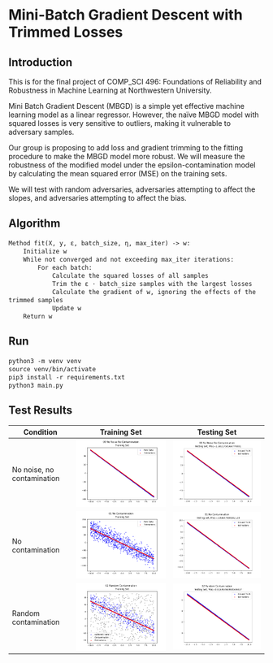 # Mini-Batch Gradient Descent with Trimmed Losses

## Introduction

This is for the final project of COMP_SCI 496: Foundations of Reliability and Robustness in Machine Learning at Northwestern University.

Mini Batch Gradient Descent (MBGD) is a simple yet effective machine learning model as a linear regressor. However, the naïve MBGD model with squared losses is very sensitive to outliers, making it vulnerable to adversary samples.

Our group is proposing to add loss and gradient trimming to the fitting procedure to make the MBGD model more robust. We will measure the robustness of the modified model under the epsilon-contamination model by calculating the mean squared error (MSE) on the training sets.

We will test with random adversaries, adversaries attempting to affect the slopes, and adversaries attempting to affect the bias.

## Algorithm

    Method fit(X, y, ε, batch_size, η, max_iter) -> w:
        Initialize w
        While not converged and not exceeding max_iter iterations:
            For each batch:
                Calculate the squared losses of all samples
                Trim the ε ⋅ batch_size samples with the largest losses
                Calculate the gradient of w, ignoring the effects of the trimmed samples
                Update w
        Return w

## Run

```
python3 -m venv venv
source venv/bin/activate
pip3 install -r requirements.txt
python3 main.py
```

## Test Results

| Condition | Training Set | Testing Set |
| - | - | - |
| No noise, no contamination | ![](00%20No%20Noise%20No%20Contamination%20Training.png) | ![](00%20No%20Noise%20No%20Contamination%20Testing.png) |
| No contamination | ![](01%20No%20Contamination%20Training.png) | ![](01%20No%20Contamination%20Testing.png) |
| Random contamination | ![](02%20Random%20Contamination%20Training.png) | ![](02%20Random%20Contamination%20Testing.png) |
